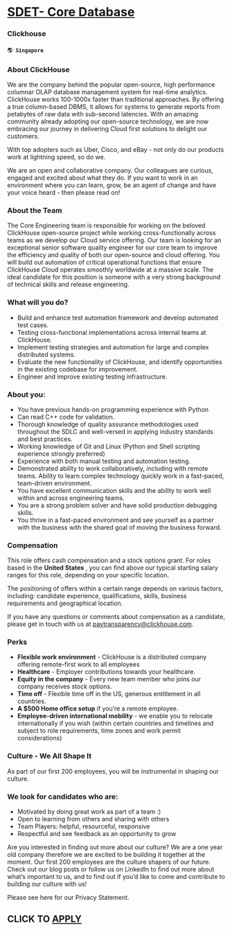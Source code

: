 # [SDET- Core Database](https://www.remotewlb.com/apply/sdet-core-database-68192)  
### Clickhouse  
#### `🌎 Singapore`  

### **About ClickHouse**

We are the company behind the popular open-source, high performance columnar OLAP database management system for real-time analytics. ClickHouse works 100-1000x faster than traditional approaches. By offering a true column-based DBMS, it allows for systems to generate reports from petabytes of raw data with sub-second latencies. With an amazing community already adopting our open-source technology, we are now embracing our journey in delivering Cloud first solutions to delight our customers.

With top adopters such as Uber, Cisco, and eBay - not only do our products work at lightning speed, so do we.

We are an open and collaborative company. Our colleagues are curious, engaged and excited about what they do. If you want to work in an environment where you can learn, grow, be an agent of change and have your voice heard - then please read on!

### About the Team

The Core Engineering team is responsible for working on the beloved ClickHouse open-source project while working cross-functionally across teams as we develop our Cloud service offering. Our team is looking for an exceptional senior software quality engineer for our core team to improve the efficiency and quality of both our open-source and cloud offering. You will build out automation of critical operational functions that ensure ClickHouse Cloud operates smoothly worldwide at a massive scale. The ideal candidate for this position is someone with a very strong background of technical skills and release engineering.

### What will you do?

  * Build and enhance test automation framework and develop automated test cases.
  * Testing cross-functional implementations across internal teams at ClickHouse.
  * Implement testing strategies and automation for large and complex distributed systems.
  * Evaluate the new functionality of ClickHouse, and identify opportunities in the existing codebase for improvement.
  * Engineer and improve existing testing infrastructure.

### About you:

  * You have previous hands-on programming experience with Python
  * Can read C++ code for validation.
  * Thorough knowledge of quality assurance methodologies used throughout the SDLC and well-versed in applying industry standards and best practices.
  * Working knowledge of Git and Linux (Python and Shell scripting experience strongly preferred)
  * Experience with both manual testing and automation testing.
  * Demonstrated ability to work collaboratively, including with remote teams. Ability to learn complex technology quickly work in a fast-paced, team-driven environment.
  * You have excellent communication skills and the ability to work well within and across engineering teams.
  * You are a strong problem solver and have solid production debugging skills.
  * You thrive in a fast-paced environment and see yourself as a partner with the business with the shared goal of moving the business forward.

###  **Compensation**

This role offers cash compensation and a stock options grant. For roles based in the **United States** , you can find above our typical starting salary ranges for this role, depending on your specific location.

The positioning of offers within a certain range depends on various factors, including: candidate experience, qualifications, skills, business requirements and geographical location.

If you have any questions or comments about compensation as a candidate, please get in touch with us at paytransparency@clickhouse.com.

###  **Perks**

  *  **Flexible work environment** \- ClickHouse is a distributed company offering remote-first work to all employees
  *  **Healthcare** \- Employer contributions towards your healthcare.
  *  **Equity in the company** \- Every new team member who joins our company receives stock options.
  *  **Time off** \- Flexible time off in the US, generous entitlement in all countries.
  *  **A $500 Home office setup** if you’re a remote employee.
  *  **Employee-driven international mobility** \- we enable you to relocate internationally if you wish (within certain countries and timelines and subject to role requirements, time zones and work permit considerations)

### Culture - We All Shape It

As part of our first 200 employees, you will be instrumental in shaping our culture.

### We look for candidates who are:

  * Motivated by doing great work as part of a team :)
  * Open to learning from others and sharing with others
  * Team Players: helpful, resourceful, responsive
  * Respectful and see feedback as an opportunity to grow

Are you interested in finding out more about our culture? We are a one year old company therefore we are excited to be building it together at the moment. Our first 200 employees are the culture shapers of our future. Check out our blog posts or follow us on LinkedIn to find out more about what’s important to us, and to find out if you’d like to come and contribute to building our culture with us!

Please see here for our Privacy Statement.

  
## CLICK TO [APPLY](https://www.remotewlb.com/apply/sdet-core-database-68192)

